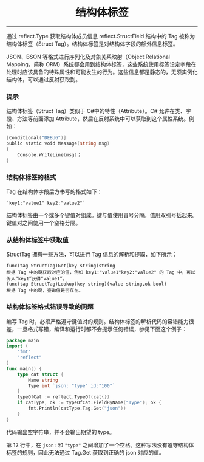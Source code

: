 <center><h1>结构体标签</h1></center>

---

通过 reflect.Type 获取结构体成员信息 reflect.StructField 结构中的 Tag 被称为结构体标签（Struct Tag）。结构体标签是对结构体字段的额外信息标签。

JSON、BSON 等格式进行序列化及对象关系映射（Object Relational Mapping，简称 ORM）系统都会用到结构体标签，这些系统使用标签设定字段在处理时应该具备的特殊属性和可能发生的行为。这些信息都是静态的，无须实例化结构体，可以通过反射获取到。

### 提示

结构体标签（Struct Tag）类似于 C#中的特性（Attribute）。C# 允许在类、字段、方法等前面添加 Attribute，然后在反射系统中可以获取到这个属性系统。例如：

```go
[Conditional("DEBUG")]
public static void Message(string msg)
{
    Console.WriteLine(msg)；
}
```

### 结构体标签的格式

Tag 在结构体字段后方书写的格式如下：

```
`key1:"value1" key2:"value2"`
```

结构体标签由一个或多个键值对组成。键与值使用冒号分隔，值用双引号括起来。键值对之间使用一个空格分隔。

### 从结构体标签中获取值

StructTag 拥有一些方法，可以进行 Tag 信息的解析和提取，如下所示：

```
func(tag StructTag)Get(key string)string
根据 Tag 中的键获取对应的值，例如 key1:"value1"key2:"value2" 的 Tag 中，可以传入“key1”获得“value1”。
func(tag StructTag)Lookup(key string)(value string,ok bool)
根据 Tag 中的键，查询值是否存在。
```

### 结构体标签格式错误导致的问题

编写 Tag 时，必须严格遵守键值对的规则。结构体标签的解析代码的容错能力很差，一旦格式写错，编译和运行时都不会提示任何错误，参见下面这个例子：

```go
package main
import (
    "fmt"
    "reflect"
)
func main() {
    type cat struct {
        Name string
        Type int `json: "type" id:"100"`
    }
    typeOfCat := reflect.TypeOf(cat{})
    if catType, ok := typeOfCat.FieldByName("Type"); ok {
        fmt.Println(catType.Tag.Get("json"))
    }
}
```

代码输出空字符串，并不会输出期望的 type。

第 12 行中，在 `json:` 和 `"type"` 之间增加了一个空格。这种写法没有遵守结构体标签的规则，因此无法通过 Tag.Get 获取到正确的 json 对应的值。
